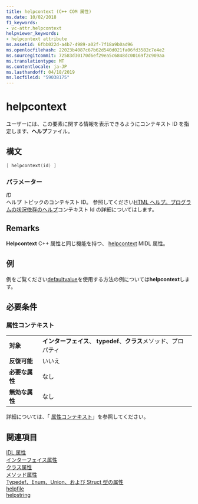 ```yaml
---
title: helpcontext (C++ COM 属性)
ms.date: 10/02/2018
f1_keywords:
- vc-attr.helpcontext
helpviewer_keywords:
- helpcontext attribute
ms.assetid: 6fbb022d-a4b7-4989-a02f-7f18a9b0ad96
ms.openlocfilehash: 22023b4087c67b62d540d021fa06fd3582c7e4e2
ms.sourcegitcommit: 72583d30170d6ef29ea5c6848dc00169f2c909aa
ms.translationtype: MT
ms.contentlocale: ja-JP
ms.lasthandoff: 04/18/2019
ms.locfileid: "59038175"
---
```

# <a name="helpcontext"></a>helpcontext

ユーザーには、この要素に関する情報を表示できるようにコンテキスト ID を指定します、**ヘルプ**ファイル。

## <a name="syntax"></a>構文

```cpp
[ helpcontext(id) ]
```

### <a name="parameters"></a>パラメーター

*ID*<br/>
ヘルプ トピックのコンテキスト ID。 参照してください[HTML ヘルプ。プログラムの状況依存のヘルプ](../../mfc/html-help-context-sensitive-help-for-your-programs.md)コンテキスト Id の詳細についてはします。

## <a name="remarks"></a>Remarks

**Helpcontext** C++ 属性と同じ機能を持つ、 [helpcontext](/windows/desktop/Midl/helpcontext) MIDL 属性。

## <a name="example"></a>例

例をご覧ください[defaultvalue](defaultvalue.md)を使用する方法の例については**helpcontext**します。

## <a name="requirements"></a>必要条件

### <a name="attribute-context"></a>属性コンテキスト

|||
|-|-|
|**対象**|**インターフェイス**、 **typedef**、**クラス**メソッド、プロパティ|
|**反復可能**|いいえ|
|**必要な属性**|なし|
|**無効な属性**|なし|

詳細については、「 [属性コンテキスト](cpp-attributes-com-net.md#contexts)」を参照してください。

## <a name="see-also"></a>関連項目

[IDL 属性](idl-attributes.md)<br/>
[インターフェイス属性](interface-attributes.md)<br/>
[クラス属性](class-attributes.md)<br/>
[メソッド属性](method-attributes.md)<br/>
[Typedef、Enum、Union、および Struct 型の属性](typedef-enum-union-and-struct-attributes.md)<br/>
[helpfile](helpfile.md)<br/>
[helpstring](helpstring.md)